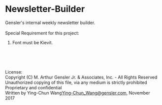 # Newsletter-Builder

Gensler's internal weekly newsletter builder.<br><br>
Special Requirement for this project:<br>
1. Font must be Kievit.

<br><br><br>

License:<br>
Copyright (C) M. Arthur Gensler Jr. & Associates, Inc. - All Rights Reserved<br>
Unauthorized copying of this file, via any medium is strictly prohibited<br>
Proprietary and confidential<br>
Written by Ying-Chun Wang<Ying-Chun_Wang@gensler.com>, November 2017
